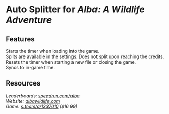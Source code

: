 # Auto Splitter for ***Alba: A Wildlife Adventure***
## Features
Starts the timer when loading into the game.  
Splits are available in the settings. Does not split upon reaching the credits.  
Resets the timer when starting a new file or closing the game.  
Syncs to in-game time.

## Resources
*Leaderboards: [speedrun.com/alba](https://speedrun.com/alba)*  
*Website: [albawildlife.com](https://albawildlife.com)*  
*Game: [s.team/a/1337010](https://s.team/a/1337010) ($16.99)*